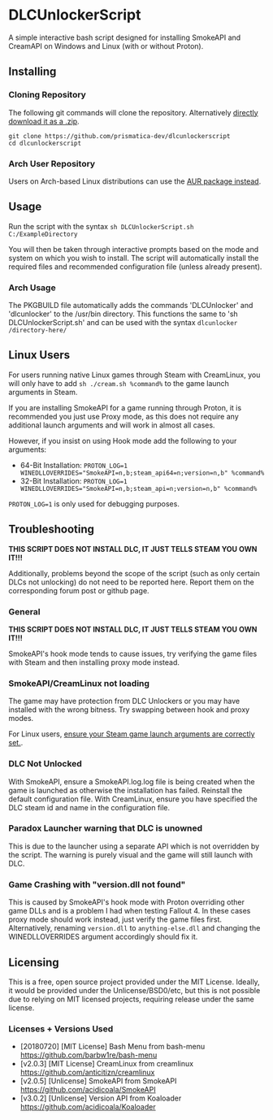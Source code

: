 # DLCUnlockerScript
A simple interactive bash script designed for installing SmokeAPI and CreamAPI on Windows and Linux (with or without Proton).

## Installing
### Cloning Repository
The following git commands will clone the repository. Alternatively [directly download it as a .zip](https://github.com/prismatica-dev/DLCUnlockerScript/archive/refs/heads/main.zip).
```
git clone https://github.com/prismatica-dev/dlcunlockerscript
cd dlcunlockerscript
```

### Arch User Repository
Users on Arch-based Linux distributions can use the [AUR package instead](https://aur.archlinux.org/packages/dlcunlockerscript).

## Usage
Run the script with the syntax `sh DLCUnlockerScript.sh C:/ExampleDirectory`

You will then be taken through interactive prompts based on the mode and system on which you wish to install. The script will automatically install the required files and recommended configuration file (unless already present).

### Arch Usage
The PKGBUILD file automatically adds the commands 'DLCUnlocker' and 'dlcunlocker' to the /usr/bin directory. This functions the same to 'sh DLCUnlockerScript.sh' and can be used with the syntax `dlcunlocker /directory-here/`

## Linux Users
For users running native Linux games through Steam with CreamLinux, you will only have to add `sh ./cream.sh %command%` to the game launch arguments in Steam.

If you are installing SmokeAPI for a game running through Proton, it is recommended you just use Proxy mode, as this does not require any additional launch arguments and will work in almost all cases.

However, if you insist on using Hook mode add the following to your arguments:
- 64-Bit Installation: `PROTON_LOG=1 WINEDLLOVERRIDES="SmokeAPI=n,b;steam_api64=n;version=n,b" %command%`
- 32-Bit Installation: `PROTON_LOG=1 WINEDLLOVERRIDES="SmokeAPI=n,b;steam_api=n;version=n,b" %command%`

`PROTON_LOG=1` is only used for debugging purposes.

## Troubleshooting
**THIS SCRIPT DOES NOT INSTALL DLC, IT JUST TELLS STEAM YOU OWN IT!!!**

Additionally, problems beyond the scope of the script (such as only certain DLCs not unlocking) do not need to be reported here. Report them on the corresponding forum post or github page.

### General
**THIS SCRIPT DOES NOT INSTALL DLC, IT JUST TELLS STEAM YOU OWN IT!!!**

SmokeAPI's hook mode tends to cause issues, try verifying the game files with Steam and then installing proxy mode instead.

### SmokeAPI/CreamLinux not loading
The game may have protection from DLC Unlockers or you may have installed with the wrong bitness. Try swapping between hook and proxy modes.

For Linux users, [ensure your Steam game launch arguments are correctly set.](https://github.com/prismatica-dev/DLCUnlockerScript#linux-users).

### DLC Not Unlocked
With SmokeAPI, ensure a SmokeAPI.log.log file is being created when the game is launched as otherwise the installation has failed. Reinstall the default configuration file.
With CreamLinux, ensure you have specified the DLC steam id and name in the configuration file.

### Paradox Launcher warning that DLC is unowned
This is due to the launcher using a separate API which is not overridden by the script. The warning is purely visual and the game will still launch with DLC.

### Game Crashing with "version.dll not found"
This is caused by SmokeAPI's hook mode with Proton overriding other game DLLs and is a problem I had when testing Fallout 4. In these cases proxy mode should work instead, just verify the game files first. Alternatively, renaming `version.dll` to `anything-else.dll` and changing the WINEDLLOVERRIDES argument accordingly should fix it.

## Licensing
This is a free, open source project provided under the MIT License. Ideally, it would be provided under the Unlicense/BSD0/etc, but this is not possible due to relying on MIT licensed projects, requiring release under the same license.

### Licenses + Versions Used
- [20180720] [MIT License] Bash Menu from bash-menu https://github.com/barbw1re/bash-menu
- [v2.0.3] [MIT License] CreamLinux from creamlinux https://github.com/anticitizn/creamlinux
- [v2.0.5] [Unlicense] SmokeAPI from SmokeAPI https://github.com/acidicoala/SmokeAPI
- [v3.0.2] [Unlicense] Version API from Koaloader https://github.com/acidicoala/Koaloader
